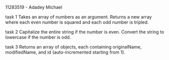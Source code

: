11283519 - Adadey Michael

task 1
Takes an array of numbers as an argument.
Returns a new array where each even number is squared and each odd number
is tripled.

task 2
Capitalize the entire string if the number is even.
Convert the string to lowercase if the number is odd.

task 3
Returns an array of objects, each containing originalName, modifiedName,
and id (auto-incremented starting from 1).
